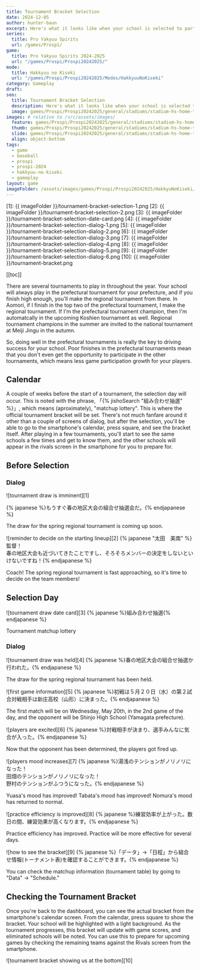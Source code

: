```yaml
---
title: Tournament Bracket Selection
date: 2024-12-05
author: hunter-baun
excerpt: Here's what it looks like when your school is selected to participate in a tournament
series:
  title: Pro Yakyuu Spirits
  url: /games/Prospi/
game: 
  title: Pro Yakyuu Spirits 2024-2025
  url: "/games/Prospi/Prospi20242025/"
mode: 
  title: Hakkyuu no Kiseki
  url: "/games/Prospi/Prospi20242025/Modes/HakkyuuNoKiseki"
category: Gameplay
draft: 
seo:
  title: Tournament Bracket Selection
  description: Here's what it looks like when your school is selected to participate in a tournament
  image: games/Prospi/Prospi20242025/general/stadiums/stadium-hs-home-to-lf-sky.png
images: # relative to /src/assets/images/
  feature: games/Prospi/Prospi20242025/general/stadiums/stadium-hs-home-to-lf-sky.png
  thumb: games/Prospi/Prospi20242025/general/stadiums/stadium-hs-home-to-lf-sky.png
  slide: games/Prospi/Prospi20242025/general/stadiums/stadium-hs-home-to-lf-sky.png
  align: object-bottom
tags:
  - game
  - baseball
  - prospi
  - prospi-2024
  - hakkyuu-no-kiseki
  - gameplay
layout: game
imageFolder: /assets/images/games/Prospi/Prospi20242025/HakkyuNoKiseki/Gameplay/Tournament-Bracket-Selection
---
```

[1]: {{ imageFolder }}/tournament-bracket-selection-1.png
[2]: {{ imageFolder }}/tournament-bracket-selection-2.png
[3]: {{ imageFolder }}/tournament-bracket-selection-date-card.png
[4]: {{ imageFolder }}/tournament-bracket-selection-dialog-1.png
[5]: {{ imageFolder }}/tournament-bracket-selection-dialog-2.png
[6]: {{ imageFolder }}/tournament-bracket-selection-dialog-3.png
[7]: {{ imageFolder }}/tournament-bracket-selection-dialog-4.png
[8]: {{ imageFolder }}/tournament-bracket-selection-dialog-5.png
[9]: {{ imageFolder }}/tournament-bracket-selection-dialog-6.png
[10]: {{ imageFolder }}/tournament-bracket.png

[[toc]]
<article class="prose max-w-xl lg:max-w-4xl lg:prose-lg">

There are several tournaments to play in throughout the year. Your school will always play in the prefectural tournament for your prefecture, and if you finish high enough, you'll make the regional tournament from there. In Aomori, if I finish in the top two of the prefectural tournament, I make the regional tournament. If I'm the prefectural tournament champion, then I'm automatcally in the upcoming Koshien tournament as well. Regional tournament champions in the summer are invited to the national tournament at Meiji Jingu in the autumn. 

So, doing well in the prefectural tournaments is really the key to driving success for your school. Poor finishes in the prefectural tournaments mean that you don't even get the opportunity to participate in the other tournaments, which means less game participation growth for your players.

## Calendar

A couple of weeks before the start of a tournament, the selection day will occur. This is noted with the phrase, 「{% jishoSearch "組み合わせ抽選" %}」, which means (aproximately), "matchup lottery". This is where the official tournament bracket will be set. There's not much fanfare around it other than a couple of screens of dialog, but after the selection, you'll be able to go to the smartphone's calendar, press square, and see the bracket itself. After playing in a few tournaments, you'll start to see the same schools a few times and get to know them, and the other schools will appear in the rivals screen in the smartphone for you to prepare for.

## Before Selection

### Dialog
![tournament draw is imminent][1]

{% japanese %}もうすぐ春の地区大会の組合せ抽選会だ。{% endjapanese %}

The draw for the spring regional tournament is coming up soon.

![reminder to decide on the starting lineup][2]
{% japanese "太田　美南" %}監督！<br />
春の地区大会も近づいてきたことですし、そろそろメンバーの決定をしないといけないですね！{% endjapanese %}

Coach!
The spring regional tournament is fast approaching, so it's time to decide on the team members!

## Selection Day

![tournament draw date card][3]
{% japanese %}組み合わせ抽選{% endjapanese %}

Tournament matchup lottery

### Dialog

![tournament draw was held][4]
{% japanese %}春の地区大会の組合せ抽選か行われた。{% endjapanese %}

The draw for the spring regional tournament has been held.

![first game information][5]
{% japanese %}初戦は５月２０日（水）の第２試合対戦相手は新庄高校（山形）に決まった。{% endjapanese %}

The first match will be on Wednesday, May 20th, in the 2nd game of the day, and the opponent will be Shinjo High School (Yamagata prefecture).

![players are excited][6]
{% japanese %}対戦相手が決まり、選手みんなに気合が入った。{% endjapanese %}

Now that the opponent has been determined, the players got fired up.

![players mood increases][7]
{% japanese %}湯浅のテンションがノリノリになった！<br />
田畑のテンションがノリノリになった！<br />
野村のテンションがふつうになった。{% endjapanese %}

Yuasa's mood has improved!
Tabata's mood has improved!
Nomura's mood has returned to normal.

![practice efficiency is improved][8]
{% japanese %}練習効率が上がった。数日の間、練習効果が高くなります。{% endjapanese %}

Practice efficiency has improved. Practice will be more effective for several days.

![how to see the bracket][9]
{% japanese %}「データ」→「日程」から組合せ情報(トーナメント表)を確認することができます。{% endjapanese %}

You can check the matchup information (tournament table) by going to "Data" → "Schedule."

## Checking the Tournament Bracket
Once you're back to the dashboard, you can see the actual bracket from the smartphone's calendar screen. From the calendar, press square to show the bracket. Your school will be highlighted with a light background. As the tournament progresses, this bracket will update with game scores, and eliminated schools will be noted. You can use this to prepare for upcoming games by checking the remaining teams against the Rivals screen from the smartphone.

![tournament bracket showing us at the bottom][10]

</article>